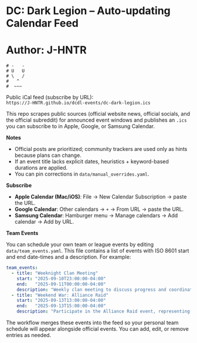 # DC: Dark Legion – Auto-updating Calendar Feed

# Author: J-HNTR
    # -   -
    # U   U
    # \   / 
    #   ^
    #  ~~~
    
    

Public iCal feed (subscribe by URL):  
`https://J-HNTR.github.io/dcdl-events/dc-dark-legion.ics`

This repo scrapes public sources (official website news, official socials, and the official subreddit)
for announced event windows and publishes an `.ics` you can subscribe to in Apple, Google, or Samsung Calendar.

**Notes**
- Official posts are prioritized; community trackers are used only as hints because plans can change.
- If an event title lacks explicit dates, heuristics + keyword-based durations are applied.
- You can pin corrections in `data/manual_overrides.yaml`.

**Subscribe**
- **Apple Calendar (Mac/iOS)**: File → New Calendar Subscription → paste the URL.
- **Google Calendar**: Other calendars → `+` → From URL → paste the URL.
- **Samsung Calendar**: Hamburger menu → Manage calendars → Add calendar → Add by URL.

**Team Events**

You can schedule your own team or league events by editing `data/team_events.yaml`. This file contains a list of events with ISO 8601 start and end date-times and a description. For example:

```yaml
team_events:
  - title: "Weeknight Clan Meeting"
    start: "2025-09-10T23:00:00-04:00"
    end:   "2025-09-11T00:00:00-04:00"
    description: "Weekly clan meeting to discuss progress and coordinate events for [LUV] ILoveMyGrandma league."
  - title: "Weekend War: Alliance Raid"
    start: "2025-09-13T13:00:00-04:00"
    end:   "2025-09-13T15:00:00-04:00"
    description: "Participate in the Alliance Raid event, representing [LUV] ILoveMyGrandma."
```

The workflow merges these events into the feed so your personal team schedule will appear alongside official events. You can add, edit, or remove entries as needed.

